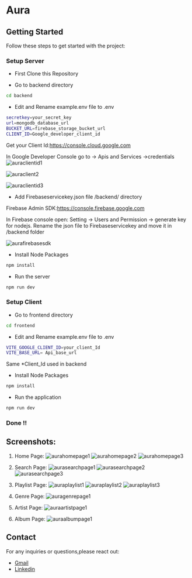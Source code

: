 # Aura


## Getting Started

Follow these steps to get started with the project:

### Setup Server

- First Clone this Repository

- Go to backend directory
```bash
cd backend
```

- Edit and Rename example.env file to .env 
```bash
secretkey=your_secret_key
url=mongodb_database_url
BUCKET_URL=firebase_storage_bucket_url
CLIENT_ID=Google_developer_client_id
```
Get your Client Id:https://console.cloud.google.com

In Google Developer Console go to -> Apis and Services ->credentials
![auraclientid1](https://github.com/Grahanam/PaLM/assets/68738881/24e3431d-171d-4177-920e-28a93a5dcbc1)

![auraclient2](https://github.com/Grahanam/PaLM/assets/68738881/27aa6a01-8c90-41b2-9d71-81eac5b4d9e7)

![auraclientid3](https://github.com/Grahanam/PaLM/assets/68738881/b6aed0f8-278d-44c0-b434-bad1c82c43a9)


- Add Firebaseservicekey.json file /backend/ directory

Firebase Admin SDK:https://console.firebase.google.com

In Firebase console open: Setting -> Users and Permission -> generate key for nodejs.
Rename the json file to Firebaseservicekey and move it in /backend folder

![aurafirebasesdk](https://github.com/Grahanam/PaLM/assets/68738881/b659d23a-e253-4c41-b14c-cf91b74f815e) 


- Install Node Packages
```bash
npm install 
```

- Run the server
```bash
npm run dev
```


### Setup Client

- Go to frontend directory
```bash
cd frontend
```
- Edit and Rename example.env file to .env 
```bash
VITE_GOOGLE_CLIENT_ID=your_client_Id
VITE_BASE_URL= Api_base_url
```
Same *Client_Id used in backend 


- Install Node Packages
```bash
npm install 
```

- Run the application
```bash
npm run dev
```


### Done !!


## Screenshots:
1. Home Page:
   ![aurahomepage1](https://github.com/Grahanam/PaLM/assets/68738881/5294053b-1092-420d-a10d-2a99e83b4fd4)
   ![aurahomepage2](https://github.com/Grahanam/PaLM/assets/68738881/f8c94a8b-9195-425e-946a-9bd0e47edd22)
   ![aurahomepage3](https://github.com/Grahanam/PaLM/assets/68738881/506bfbf9-76ee-4f87-8116-7f945a62594e)


2. Search Page:
![aurasearchpage1](https://github.com/Grahanam/PaLM/assets/68738881/3a223aed-b19d-4329-b5ef-70589431b947)
![aurasearchpage2](https://github.com/Grahanam/PaLM/assets/68738881/40a37386-379b-433f-9ad5-b3b9ec31898a)
![aurasearchpage3](https://github.com/Grahanam/PaLM/assets/68738881/ef723d73-f5ce-4571-bb9a-ab725d003c55)

3. Playlist Page:
![auraplaylist1](https://github.com/Grahanam/PaLM/assets/68738881/ddeb561e-e48a-435e-80fe-0d95d379ff5b)
![auraplaylist2](https://github.com/Grahanam/PaLM/assets/68738881/f20cb288-8019-4141-8fb4-02038f4c5dfd)
![auraplaylist3](https://github.com/Grahanam/PaLM/assets/68738881/96c525c7-1354-444b-95c7-5ebef895fcc3)

4. Genre Page:
![auragenrepage1](https://github.com/Grahanam/PaLM/assets/68738881/a5f4c34a-8e39-4f6f-aa46-19e6b02c0232)

5. Artist Page:
![auraartistpage1](https://github.com/Grahanam/PaLM/assets/68738881/c6cb8a47-4937-44c1-a3b7-6443eb627389)

6. Album Page:
![auraalbumpage1](https://github.com/Grahanam/PaLM/assets/68738881/74e15057-618c-4025-af99-398c89424fb4)   

## Contact 

For any inquiries or questions,please react out: 
- [Gmail](mailto:lunasuthar5221@gmail.com)
- [Linkedin](https://www.linkedin.com/in/lunaramsuthar/)